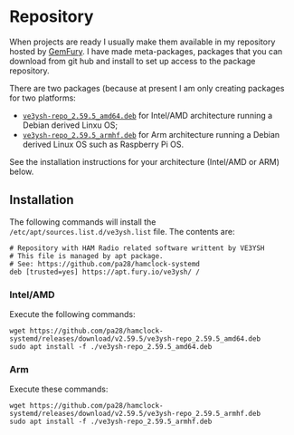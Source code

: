 # Repository

When projects are ready I usually make them available in my repository
hosted by [GemFury](https://gemfury.com/). I have made meta-packages, packages
that you can download from git hub and install to set up access to the
package repository.

There are two packages (because at present I am only creating packages for
two platforms:
* [`ve3ysh-repo_2.59.5_amd64.deb`](https://github.com/pa28/hamclock-systemd/releases/download/v2.59.5/ve3ysh-repo_2.59.5_amd64.deb)
for Intel/AMD architecture running a Debian derived Linxu OS;
* [`ve3ysh-repo_2.59.5_armhf.deb`](https://github.com/pa28/hamclock-systemd/releases/download/v2.59.5/ve3ysh-repo_2.59.5_armhf.deb)
for Arm architecture running a Debian derived Linux OS such as Raspberry Pi OS.

See the installation instructions for your architecture (Intel/AMD or ARM) below.

## Installation

The following commands will install the `/etc/apt/sources.list.d/ve3ysh.list` file. The contents are:
```
# Repository with HAM Radio related software writtent by VE3YSH
# This file is managed by apt package.
# See: https://github.com/pa28/hamclock-systemd
deb [trusted=yes] https://apt.fury.io/ve3ysh/ /
```

### Intel/AMD

Execute the following commands:
```
wget https://github.com/pa28/hamclock-systemd/releases/download/v2.59.5/ve3ysh-repo_2.59.5_amd64.deb
sudo apt install -f ./ve3ysh-repo_2.59.5_amd64.deb
```
### Arm 

Execute these commands:
```
wget https://github.com/pa28/hamclock-systemd/releases/download/v2.59.5/ve3ysh-repo_2.59.5_armhf.deb
sudo apt install -f ./ve3ysh-repo_2.59.5_armhf.deb
```

